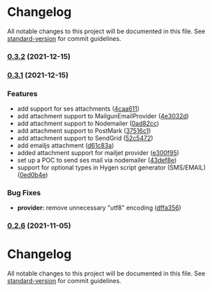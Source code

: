 # Changelog

All notable changes to this project will be documented in this file. See [standard-version](https://github.com/conventional-changelog/standard-version) for commit guidelines.

### [0.3.2](https://github.com///compare/v0.3.1...v0.3.2) (2021-12-15)

### [0.3.1](https://github.com///compare/v0.2.5...v0.3.1) (2021-12-15)


### Features

*  add support for ses attachments ([4caa611](https://github.com///commit/4caa611a23f8f8cb9d92034e0ddb8c9b621b19fd))
* add attachment support to MailgunEmailProvider ([4e3032d](https://github.com///commit/4e3032d93f1b22596624194d201130102202eed2))
* add attachment support to Nodemailer ([0ad82cc](https://github.com///commit/0ad82cc56433bb6f88ff6369d7da628cfc1670cb))
* add attachment support to PostMark ([37516c1](https://github.com///commit/37516c1da70bd3e29a22065914c06d7704d7de8c))
* add attachment support to SendGrid ([52c5472](https://github.com///commit/52c5472f79e5e80bf6943e657850dfe35a568627))
* add emailjs attachment ([d61c83a](https://github.com///commit/d61c83a414fe3530db5cbed77a478b8d5e6ecc2b))
* added attachment support for mailjet provider ([e300f95](https://github.com///commit/e300f95969d847e40755eedbe88d30528304cd56))
* set up a POC to send ses mail via nodemailer ([43def8e](https://github.com///commit/43def8e7568a0574dbe4b9757e66e86af5dc25ba))
* support for optional types in Hygen script generator (SMS/EMAIL) ([0ed0b4e](https://github.com///commit/0ed0b4e1ef244743a0e3e573120c3ce7695ab07d))


### Bug Fixes

* **provider:** remove unnecessary "utf8" encoding ([dffa356](https://github.com///commit/dffa3563e9b4095bb6398d3f7d159c599b8c060c))

### [0.2.6](https://github.com///compare/v0.2.4...v0.2.6) (2021-11-05)

# Changelog

All notable changes to this project will be documented in this file. See [standard-version](https://github.com/conventional-changelog/standard-version) for commit guidelines.

